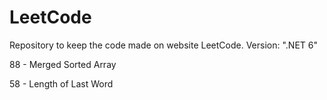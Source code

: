# LeetCode
Repository to keep the code made on website LeetCode. Version: ".NET 6" 

88 - Merged Sorted Array

58 - Length of Last Word